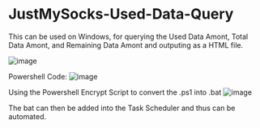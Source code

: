 # JustMySocks-Used-Data-Query

This can be used on Windows, for querying the Used Data Amont, Total Data Amont, and Remaining Data Amont and outputing as a HTML file.

![image](https://user-images.githubusercontent.com/113445377/203686104-5e594ddb-a438-4bcb-b46a-8da75b5730f3.png)

Powershell Code:
![image](https://user-images.githubusercontent.com/113445377/203686885-08abc8c3-5abd-4ab5-9965-832e10f41cb1.png)

Using the Powershell Encrypt Script to convert the .ps1 into .bat
![image](https://user-images.githubusercontent.com/113445377/203687091-4539a143-82c2-4047-b8d6-ce034969c6cd.png)

The bat can then be added into the Task Scheduler and thus can be automated.
